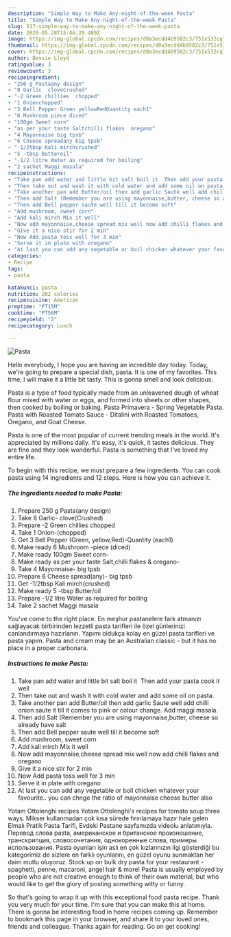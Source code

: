 ```yaml
---
description: "Simple Way to Make Any-night-of-the-week Pasta"
title: "Simple Way to Make Any-night-of-the-week Pasta"
slug: 517-simple-way-to-make-any-night-of-the-week-pasta
date: 2020-05-28T15:46:29.489Z
image: https://img-global.cpcdn.com/recipes/d0a3ecdd4b9582c3/751x532cq70/pasta-recipe-main-photo.jpg
thumbnail: https://img-global.cpcdn.com/recipes/d0a3ecdd4b9582c3/751x532cq70/pasta-recipe-main-photo.jpg
cover: https://img-global.cpcdn.com/recipes/d0a3ecdd4b9582c3/751x532cq70/pasta-recipe-main-photo.jpg
author: Bessie Lloyd
ratingvalue: 3
reviewcount: 3
recipeingredient:
- "250 g Pastaany design"
- "8 Garlic  cloveCrushed"
- "-2 Green chillies  chopped"
- "1 Onionchopped"
- "3 Bell Pepper Green yellowRedQuantity each1"
- "6 Mushroom piece diced"
- "100gm Sweet corn"
- "as per your taste Saltchilli flakes  oregano"
- "4 Mayonnaise big tpsb"
- "6 Cheese spreadany big tpsb"
- "-1/2tbsp Kali mirchcrushed"
- "5 -tbsp Butteroil"
- "-1/2 litre Water as required for boiling"
- "2 sachet Maggi masala"
recipeinstructions:
- "Take pan add water and little bit salt boil it  Then add your pasta cook it well"
- "Then take out and wash it with cold water and add some oil on pasta."
- "Take another pan add Butter/oil then add garlic Saute well add chilli onion saute it till it comes to pink or colour change. Add maggi masala."
- "Then add Salt (Remember you are using mayonnaise,butter, cheese so already have salt"
- "Then add Bell pepper saute well till it become soft"
- "Add mushroom, sweet corn"
- "Add kali mirch Mix it well"
- "Now add mayonnaise,cheese spread mix well now add chilli flakes and oregano"
- "Give it a nice stir for 2 min"
- "Now Add pasta toss well for 3 min"
- "Serve it in plate with oregano"
- "At last you can add any vegetable or boil chicken whatever your favourite.. you can chnge the ratio of mayonnaise cheese butter also"
categories:
- Recipe
tags:
- pasta

katakunci: pasta 
nutrition: 202 calories
recipecuisine: American
preptime: "PT15M"
cooktime: "PT56M"
recipeyield: "2"
recipecategory: Lunch

---
```



![Pasta](https://img-global.cpcdn.com/recipes/d0a3ecdd4b9582c3/751x532cq70/pasta-recipe-main-photo.jpg)

Hello everybody, I hope you are having an incredible day today. Today, we're going to prepare a special dish, pasta. It is one of my favorites. This time, I will make it a little bit tasty. This is gonna smell and look delicious.

Pasta is a type of food typically made from an unleavened dough of wheat flour mixed with water or eggs, and formed into sheets or other shapes, then cooked by boiling or baking. Pasta Primavera - Spring Vegetable Pasta. Pasta with Roasted Tomato Sauce - Ditalini with Roasted Tomatoes, Oregano, and Goat Cheese.

Pasta is one of the most popular of current trending meals in the world. It's appreciated by millions daily. It's easy, it's quick, it tastes delicious. They are fine and they look wonderful. Pasta is something that I've loved my entire life.


To begin with this recipe, we must prepare a few ingredients. You can cook pasta using 14 ingredients and 12 steps. Here is how you can achieve it.

<!--inarticleads1-->

##### The ingredients needed to make Pasta:

1. Prepare 250 g Pasta(any design)
1. Take 8 Garlic-  clove(Crushed)
1. Prepare -2 Green chillies  chopped
1. Take 1 Onion-(chopped)
1. Get 3 Bell Pepper (Green, yellow,Red)-Quantity (each1)
1. Make ready 6 Mushroom -piece (diced)
1. Make ready 100gm Sweet corn-
1. Make ready as per your taste Salt,chilli flakes &amp; oregano-
1. Take 4 Mayonnaise- big tpsb
1. Prepare 6 Cheese spread(any)- big tpsb
1. Get -1/2tbsp Kali mirch(crushed)
1. Make ready 5 -tbsp Butter/oil
1. Prepare -1/2 litre Water as required for boiling
1. Take 2 sachet Maggi masala


You&#39;ve come to the right place. En meşhur pastanelere fark atmanızı sağlayacak birbirinden lezzetli pasta tarifleri ile özel günlerinizi canlandırmaya hazırlanın. Yapımı oldukça kolay en güzel pasta tarifleri ve pasta yapım. Pasta and cream may be an Australian classic - but it has no place in a proper carbonara. 

<!--inarticleads2-->

##### Instructions to make Pasta:

1. Take pan add water and little bit salt boil it  Then add your pasta cook it well
1. Then take out and wash it with cold water and add some oil on pasta.
1. Take another pan add Butter/oil then add garlic Saute well add chilli onion saute it till it comes to pink or colour change. Add maggi masala.
1. Then add Salt (Remember you are using mayonnaise,butter, cheese so already have salt
1. Then add Bell pepper saute well till it become soft
1. Add mushroom, sweet corn
1. Add kali mirch Mix it well
1. Now add mayonnaise,cheese spread mix well now add chilli flakes and oregano
1. Give it a nice stir for 2 min
1. Now Add pasta toss well for 3 min
1. Serve it in plate with oregano
1. At last you can add any vegetable or boil chicken whatever your favourite.. you can chnge the ratio of mayonnaise cheese butter also


Yotam Ottolenghi recipes Yotam Ottolenghi&#39;s recipes for tomato soup three ways. Mikser kullanmadan çok kısa sürede fırınlamaya hazır hale gelen Elmalı Pratik Pasta Tarifi, Evdeki Pastane sayfamızda videolu anlatımıyla. Перевод слова pasta, американское и британское произношение, транскрипция, словосочетания, однокоренные слова, примеры использования. Pasta oyunları işin aslı en çok kızlarınızın ilgi gösterdiği bu kategorimiz de sizlere en farklı oyunlarını, en güzel oyunu sunmaktan her daim mutlu oluyoruz. Stock up on bulk dry pasta for your restaurant - spaghetti, penne, macaroni, angel hair &amp; more! Pasta is usually employed by people who are not creative enough to think of their own material, but who would like to get the glory of posting something witty or funny. 

So that's going to wrap it up with this exceptional food pasta recipe. Thank you very much for your time. I'm sure that you can make this at home. There is gonna be interesting food in home recipes coming up. Remember to bookmark this page in your browser, and share it to your loved ones, friends and colleague. Thanks again for reading. Go on get cooking!
